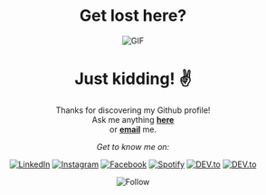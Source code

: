 
<h1 align="center">Get lost here?</h1>

<p align="center">
<img align="middle" alt="GIF" src="https://media0.giphy.com/media/SSirUu2TrV65ymCi4J/200.gif" />
</p>
<div align="center">
<!--- <img align="center" src="https://github-readme-stats.vercel.app/api/?username=dhymasriyanto&show_icons=true&title_color=fff&icon_color=79ff97&text_color=9f9f9f&bg_color=151515" alt="Dhymas's Github Stats">
 <br>
 <br>
 <img align="center" src="https://github-readme-stats.vercel.app/api/top-langs/?username=dhymasriyanto&show_icons=true&title_color=fff&icon_color=79ff97&text_color=9f9f9f&bg_color=151515" alt="Top Langs"> --->
</div>

<div align="center">
 
<h1> Just kidding! ✌️ </h1>

Thanks for discovering my Github profile! <br>
Ask me anything <a href="https://github.com/dhymasriyanto/dhymasriyanto/issues/new"><b>here</b></a><br>
or <a href="mailto:gojin003@gmail.com"><b>email</b></a> me.

<i>Get to know me on:</i><br>

<a href="https://www.linkedin.com/in/dhymas-julyan-riyanto-862590154/" target="_blank"><img src="https://img.shields.io/badge/LinkedIn-%230077B5.svg?&style=flat-square&logo=linkedin&logoColor=white" alt="LinkedIn"></a>
<a href="https://www.instagram.com/dhymasriyanto/" target="_blank"><img src="https://img.shields.io/badge/Instagram-%23E4405F.svg?&style=flat-square&logo=instagram&logoColor=white" alt="Instagram"></a>
<a href="https://www.facebook.com/dhymas.riyanto.3/" target="_blank"><img src="https://img.shields.io/badge/Facebook-%231877F2.svg?&style=flat-square&logo=facebook&logoColor=white" alt="Facebook"></a>
<a href="https://open.spotify.com/user/ebamspaybw9yrubbp3h0xcebn" target="_blank"><img src="https://img.shields.io/badge/Spotify-%231ED760.svg?&style=flat-square&logo=spotify&logoColor=white" alt="Spotify"></a>
<a href="https://dev.to/dhymasriyanto" target="_blank"><img src="https://img.shields.io/badge/DEV-%230A0A0A.svg?&style=flat-square&logo=DEV.to&logoColor=white" alt="DEV.to"></a>
<a href="https://ngodingkuy.xyz" target="_blank"> <img src="https://img.shields.io/badge/WEB-Website-blue" alt="DEV.to"></a>

![Follow](https://img.shields.io/github/followers/dhymasriyanto.svg?style=social&label=Follow&maxAge=2592000)



</div>
